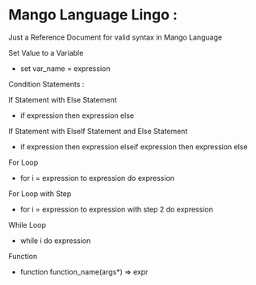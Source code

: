 # Mango Language Lingo :
Just a Reference Document for valid syntax in Mango Language 

Set Value to a Variable 
* set var_name = expression


Condition Statements :

If Statement with Else Statement

* if expression then expression else 

If Statement with ElseIf Statement and Else Statement 

* if expression then expression elseif expression then expression else

For Loop

* for i = expression to expression do expression 

For Loop with Step 

* for i = expression to expression with step 2 do expression 

While Loop

* while i do expression 


Function 

* function function_name(args*) => expr